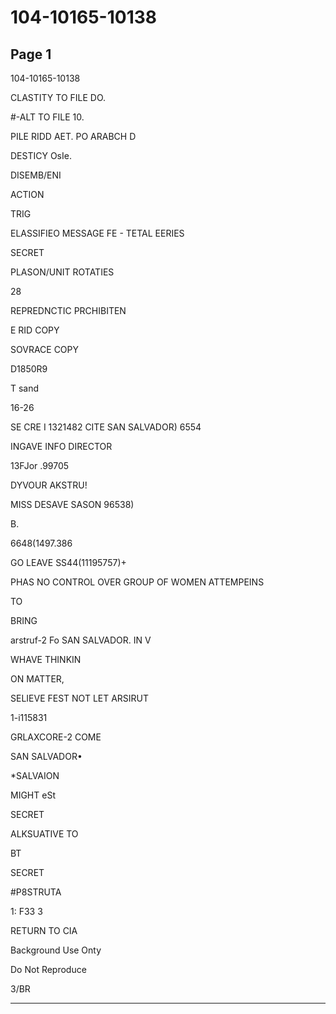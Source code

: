 # 104-10165-10138

## Page 1

104-10165-10138

CLASTITY TO FILE DO.

#-ALT TO FILE 10.

PILE RIDD AET. PO ARABCH D

DESTICY OsIe.

DISEMB/ENI

ACTION

TRIG

ELASSIFIEO MESSAGE FE - TETAL EERIES

SECRET

PLASON/UNIT ROTATIES

28

REPREDNCTIC PRCHIBITEN

E RID COPY

SOVRACE COPY

D1850R9

T sand

16-26

SE CRE I 1321482 CITE SAN SALVADOR) 6554

INGAVE INFO DIRECTOR

13FJor .99705

DYVOUR AKSTRU!

MISS DESAVE SASON 96538)

B.

6648(1497.386

GO LEAVE SS44(11195757)+

PHAS NO CONTROL OVER GROUP OF WOMEN ATTEMPEINS

TO

BRING

arstruf-2 Fo SAN SALVADOR. IN V

WHAVE THINKIN

ON MATTER,

SELIEVE FEST NOT LET ARSIRUT

1-i115831

GRLAXCORE-2 COME

SAN SALVADOR•

*SALVAION

MIGHT eSt

SECRET

ALKSUATIVE TO

BT

SECRET

#P8STRUTA

1: F33 3

RETURN TO CIA

Background Use Onty

Do Not Reproduce

3/BR

---

